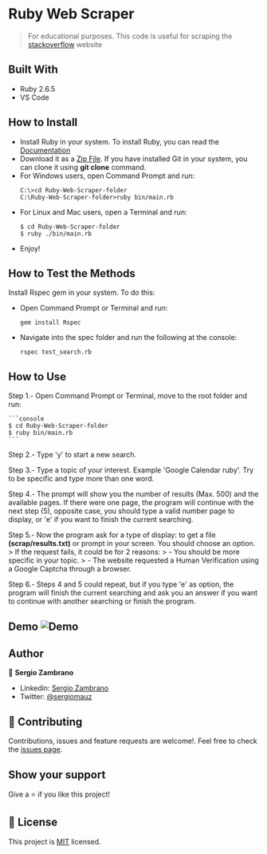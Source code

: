 # Ruby Web Scraper
> For educational purposes. This code is useful for scraping the [stackoverflow](https://stackoverflow.com/search?q=) website


## Built With

- Ruby 2.6.5
- VS Code


## How to Install

- Install Ruby in your system. To install Ruby, you can read the [Documentation](https://www.ruby-lang.org/en/documentation/installation/)
- Download it as a [Zip File](https://github.com/sergiomauz/Ruby-Web-Scraper/archive/development.zip). If you have installed Git in your system, you can clone it using **git clone** command.
- For Windows users, open Command Prompt and run:
    ```console
    C:\>cd Ruby-Web-Scraper-folder
    C:\Ruby-Web-Scraper-folder>ruby bin/main.rb
    ```
- For Linux and Mac users, open a Terminal and run:
    ```console
    $ cd Ruby-Web-Scraper-folder
    $ ruby ./bin/main.rb
    ``` 
- Enjoy!

## How to Test the Methods

Install Rspec gem in your system. To do this:

- Open Command Prompt or Terminal and run:

  ```console
  gem install Rspec
  ```

- Navigate into the spec folder and run the following at the console:

   ```console
   rspec test_search.rb
   ```

## How to Use

Step 1.- Open Command Prompt or Terminal, move to the root folder and run:

    ```console
    $ cd Ruby-Web-Scraper-folder
    $ ruby bin/main.rb
    ``` 

Step 2.- Type 'y' to start a new search.

Step 3.- Type a topic of your interest. Example 'Google Calendar ruby'. Try to be specific and type more than one word.

Step 4.- The prompt will show you the number of results (Max. 500) and the available pages. If there were one page, the program will continue with the next step (5), opposite case, you should type a valid number page to display, or 'e' if you want to finish the current searching.

Step 5.- Now the program ask for a type of display: to get a file **(scrap/results.txt)** or prompt in your screen. You should choose an option.
    > If the request fails, it could be for 2 reasons:
    > - You should be more specific in your topic.
    > - The website requested a Human Verification using a Google Captcha through a browser.

Step 6.- Steps 4 and 5 could repeat, but if you type 'e' as option, the program will finish the current searching and ask you an answer if you want to continue with another searching or finish the program.

**Demo**
![Demo](https://user-images.githubusercontent.com/36812672/79068794-27e97400-7c8f-11ea-9535-fc7e49d6dec0.gif)
-------

## Author

👤 **Sergio Zambrano**

- Linkedin: [Sergio Zambrano](https://www.linkedin.com/in/sergiomauz/)
- Twitter: [@sergiomauz](https://twitter.com/sergiomauz)


## 🤝 Contributing

Contributions, issues and feature requests are welcome!. Feel free to check the [issues page](https://github.com/sergiomauz/Ruby-Web-Scraper/issues).


## Show your support

Give a ⭐️ if you like this project!


## 📝 License

This project is [MIT](LICENSE) licensed.